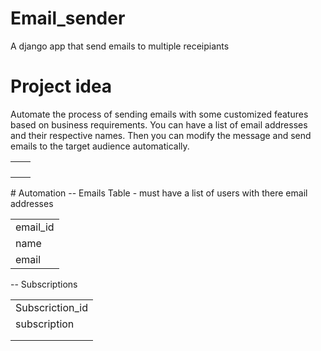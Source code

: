 # Email_sender
A django app that send emails to multiple receipiants 

# Project idea  

<p>Automate the process of sending emails with some customized features based on business requirements. You can have a list of email addresses and their respective names. Then you can modify the message and send emails to the target audience automatically.</p>
<table>
<tr><td></td><td></td></tr>
<tr><td></td><td></td></tr>
<tr><td></td><td></td></tr>
<tr><td></td><td></td></tr>
</table>
# Automation
-- Emails Table
- must have a list of users with there email addresses
<table>
<tr><td>email_id</td></tr>
<tr><td>name</td></tr>
<tr><td>email</td></tr>
</table>
-- Subscriptions
<table>
<tr><td>Subscriction_id</td></tr>
<tr><td>subscription</td></tr>
<tr><td></td></tr>
<tr><td></td></tr>
</table>